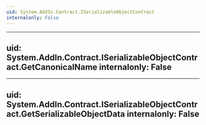 ```yaml
---
uid: System.AddIn.Contract.ISerializableObjectContract
internalonly: False
---
```


---
uid: System.AddIn.Contract.ISerializableObjectContract.GetCanonicalName
internalonly: False
---

---
uid: System.AddIn.Contract.ISerializableObjectContract.GetSerializableObjectData
internalonly: False
---
